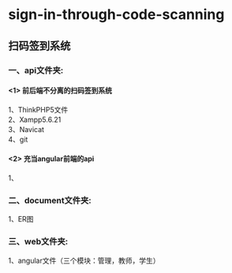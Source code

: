 # sign-in-through-code-scanning
## 扫码签到系统<br>
### 一、api文件夹: <br>
#### <1> 前后端不分离的扫码签到系统<br>
1、ThinkPHP5文件<br>
2、Xampp5.6.21<br>
3、Navicat<br>
4、git
#### <2> 充当angular前端的api
1、
### 二、document文件夹:<br>
1、ER图<br>
### 三、web文件夹:<br>
1、angular文件（三个模块：管理，教师，学生）
